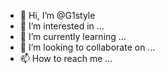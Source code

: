 - 👋 Hi, I’m @G1style
- 👀 I’m interested in ...
- 🌱 I’m currently learning ...
- 💞️ I’m looking to collaborate on ...
- 📫 How to reach me ...

<!---
G1style/G1style is a ✨ special ✨ repository because its `README.md` (this file) appears on your GitHub profile.
You can click the Preview link to take a look at your changes.
--->
